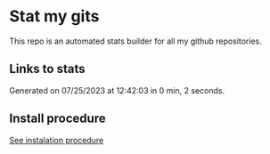 # Stat my gits

This repo is an automated stats builder for all my github repositories.

## Links to stats


Generated on 07/25/2023 at 12:42:03 in 0 min, 2 seconds.

## Install procedure

[See instalation procedure](./src/install.md)
